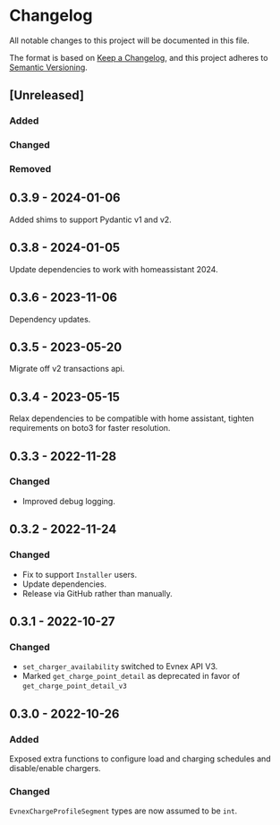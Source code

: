 # Changelog
All notable changes to this project will be documented in this file.

The format is based on [Keep a Changelog](https://keepachangelog.com/en/1.0.0/),
and this project adheres to [Semantic Versioning](https://semver.org/spec/v2.0.0.html).

## [Unreleased]
### Added
### Changed
### Removed

## 0.3.9 - 2024-01-06

Added shims to support Pydantic v1 and v2.

## 0.3.8 - 2024-01-05

Update dependencies to work with homeassistant 2024.

## 0.3.6 - 2023-11-06

Dependency updates.

## 0.3.5 - 2023-05-20

Migrate off v2 transactions api.

## 0.3.4 - 2023-05-15

Relax dependencies to be compatible with home assistant, tighten requirements on boto3 for faster resolution.

## 0.3.3 - 2022-11-28

### Changed

- Improved debug logging.

## 0.3.2 - 2022-11-24

### Changed

- Fix to support `Installer` users.
- Update dependencies.
- Release via GitHub rather than manually.

## 0.3.1 - 2022-10-27

### Changed

- `set_charger_availability` switched to Evnex API V3.
- Marked `get_charge_point_detail` as deprecated in favor of `get_charge_point_detail_v3`


## 0.3.0 - 2022-10-26

### Added

Exposed extra functions to configure load and charging schedules and disable/enable chargers.

### Changed

`EvnexChargeProfileSegment` types are now assumed to be `int`.
